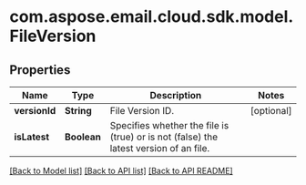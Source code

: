 
# com.aspose.email.cloud.sdk.model.FileVersion

## Properties
Name | Type | Description | Notes
------------ | ------------- | ------------- | -------------
**versionId** | **String** | File Version ID. |  [optional]
**isLatest** | **Boolean** | Specifies whether the file is (true) or is not (false) the latest version of an file. | 


[[Back to Model list]](README.md#documentation-for-models) [[Back to API list]](README.md#documentation-for-api-endpoints) [[Back to API README]](README.md)

